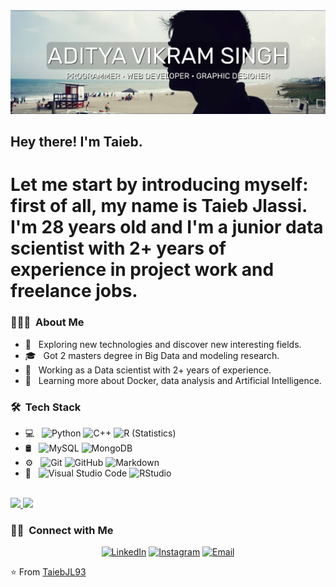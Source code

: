 <img src="https://raw.githubusercontent.com/AVS1508/AVS1508/master/assets/Aditya%20Vikram%20Singh%20Banner.png">

<h2> Hey there! I'm Taieb.</h2>
<h1> Let me start by introducing myself: first of all, my name is Taieb Jlassi. I'm 28 years old and I'm a junior data scientist with 2+ years of experience in project work and freelance jobs.</h1>

<h3> 👨🏻‍💻 &nbsp;About Me </h3>

- 🤔 &nbsp; Exploring new technologies and discover new interesting fields.
- 🎓 &nbsp; Got 2 masters degree in Big Data and modeling research.
- 💼 &nbsp; Working as a Data scientist with 2+ years of experience.
- 🌱 &nbsp; Learning more about Docker, data analysis and Artificial Intelligence.

<h3> 🛠 &nbsp;Tech Stack</h3>

- 💻 &nbsp;
  ![Python](https://img.shields.io/badge/-Python-333333?style=flat&logo=python)
  ![C++](https://img.shields.io/badge/-C++-333333?style=flat&logo=C%2B%2B&logoColor=00599C)
  ![R (Statistics)](https://img.shields.io/badge/-R-333333?style=flat&logo=R&logoColor=276DC3)
- 🛢 &nbsp;
  ![MySQL](https://img.shields.io/badge/-MySQL-333333?style=flat&logo=mysql)
  ![MongoDB](https://img.shields.io/badge/-MongoDB-333333?style=flat&logo=mongodb)
- ⚙️ &nbsp;
  ![Git](https://img.shields.io/badge/-Git-333333?style=flat&logo=git)
  ![GitHub](https://img.shields.io/badge/-GitHub-333333?style=flat&logo=github)
  ![Markdown](https://img.shields.io/badge/-Markdown-333333?style=flat&logo=markdown)
- 🔧 &nbsp;
  ![Visual Studio Code](https://img.shields.io/badge/-Visual%20Studio%20Code-333333?style=flat&logo=visual-studio-code&logoColor=007ACC)
  ![RStudio](https://img.shields.io/badge/-RStudio-333333?style=flat&logo=rstudio)

<br/>

<a href="https://github.com/TaiebJL93">
  <img height="180em" src="https://github-readme-stats.vercel.app/api?username=TaiebJL93&theme=buefy&show_icons=true" />
  <img height="180em" src="https://github-readme-stats.vercel.app/api/top-langs/?username=TaiebJL93&theme=buefy&layout=compact" />
</a>

<br/>

<h3> 🤝🏻 &nbsp;Connect with Me </h3>

<p align="center">
<a href="https://www.linkedin.com/in/taiebjlassi/"><img alt="LinkedIn" src="https://img.shields.io/badge/LinkedIn-Taieb%20Jlassi-blue?style=flat-square&logo=linkedin"></a>
<a href="https://www.instagram.com/taieb_jl/"><img alt="Instagram" src="https://img.shields.io/badge/Instagram-taieb_jl-blue?style=flat-square&logo=instagram"></a>
<a href="mailto:taieb.jlassi93@gmail.com"><img alt="Email" src="https://img.shields.io/badge/Email-taieb.jlassi93@gmail.com-blue?style=flat-square&logo=gmail"></a>
</p>

⭐️ From [TaiebJL93](https://github.com/TaiebJL93)
